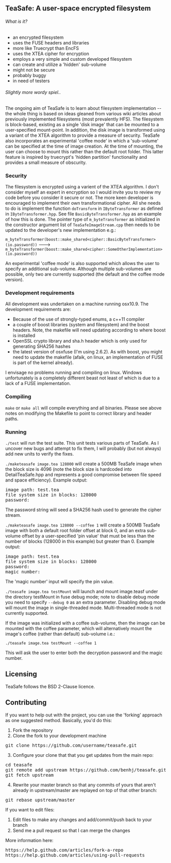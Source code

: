 TeaSafe: A user-space encrypted filesystem
------------------------------------------

###### What is it?

- an encrypted filesystem
- uses the FUSE headers and libraries 
- more like Truecrypt than EncFS
- uses the XTEA cipher for encryption
- employs a very simple and custom developed filesystem 
- can create and utilize a 'hidden' sub-volume
- might not be secure
- probably buggy
- in need of testers

###### Slightly more wordy spiel..

The ongoing aim of TeaSafe is to learn about 
filesystem implementation -- the whole thing is based on ideas gleaned from various wiki 
articles about previously implemented filesystems (most prevalently HFS).
The filesystem is block-based, existing as a single 'disk image'
that can be mounted to a user-specified mount-point. In addition, the disk image 
is transformed using a variant of the XTEA algorithm to provide a measure of security.
TeaSafe also incorporates an experimental
'coffee mode' in which a 'sub-volume' can be specified at the time
of image creation. At the time of mounting, the user can choose to mount this
rather than the default root folder. This latter feature is inspired by truecrypt's 
'hidden partition' functionality and provides a small measure of obscurity.

### Security

The filesystem is encrypted using a varient of the XTEA algorithm. 
I don't consider myself an expert in encryption so I would invite you to
review my code before you consider it secure or not.
The more keen developer is encouraged to implement their own transformational cipher. All she 
needs to do is implement the function `doTransform` in `IByteTransformer` as defined in `IByteTransformer.hpp`.
See file `BasicByteTransformer.hpp` as an example of how this is done. The pointer type of `m_byteTransformer`
as initialized in the constructor argument list of `TeaSafeImageStream.cpp` then needs to be updated to
the developer's new implementation e.g.:

`m_byteTransformer(boost::make_shared<cipher::BasicByteTransformer>(io.password))` --->
`m_byteTransformer(boost::make_shared<cipher::SomeOtherImplementation>(io.password))`

An experimental 'coffee mode' is also supported which allows the user to specify
an additional sub-volume. Although multiple sub-volumes are possible, only two 
are currently supported (the default and the coffee mode version).

### Development requirements

All development was undertaken on a machine running osx10.9.
The development requirements are:

- Because of the use of strongly-typed enums, a c++11 compiler 
- a couple of boost libraries (system and filesystem) and the boost headers. Note, the makefile will need 
updating according to where boost is installed
- OpenSSL crypto library and sha.h header which is only used for generating SHA256 hashes
- the latest version of osxfuse (I'm using 2.6.2). As with boost, you might need to update the makefile
(afaik, on linux, an implementation of FUSE is part of the kernel already).

I envisage no problems running and compiling on linux. Windows unfortunately is a completely different beast
not least of which is due to a lack of a FUSE implementation.

### Compiling

`make` or `make all` will compile everything and all binaries. Please see above notes
on modifying the Makefile to point to correct library and header paths.

### Running

`./test` will run the test suite. This unit tests various parts of TeaSafe. As I uncover
new bugs and attempt to fix them, I will probably (but not always) add new units to verify the fixes.

`./maketeasafe image.tea 128000` will create a 500MB TeaSafe image when the block
size is 4096 (note the block size is hardcoded into DetailTeaSafe.hpp and represents
a good compromise between file speed and space efficiency). Example output:

<pre>
image path: test.tea
file system size in blocks: 128000
password:
</pre>

The password string will seed a SHA256 hash used to generate the
cipher stream.

`./maketeasafe image.tea 128000 --coffee 1` will create a 500MB TeaSafe image with
both a default root folder offset at block 0, and an extra sub-volume offset by a user-specified
'pin value' that must be less than the number of blocks (128000 in this example)
but greater than 0. Example output:

<pre>
image path: test.tea
file system size in blocks: 128000
password:
magic number:
</pre>

The 'magic number' input will specify the pin value.

`./teasafe image.tea testMount` will launch and mount image.teasf under 
the directory testMount in fuse debug mode; note to disable debug
mode you need to specify `--debug 0` as an extra parameter. Disabling
debug mode will mount the image in single-threaded mode. Multi-threaded mode
is not currently supported.

If the image was initialized with a coffee sub-volume, then the image can be mounted
with the coffee parameter, which will alternatively mount the image's coffee 
(rather than default) sub-volume i.e.:

`./teasafe image.tea testMount --coffee 1`

This will ask the user to enter both the decryption password and the magic number.

Licensing
---------

TeaSafe follows the BSD 2-Clause licence. 

Contributing
------------

If you want to help out with the project, you can use the 'forking' approach
as one suggested method. Basically, you'd do this:

1. Fork the repository
2. Clone the fork to your development machine
<pre>
git clone https://github.com/username/teasafe.git
</pre>
3. Configure your clone that that you get updates from the main repo:
<pre>
cd teasafe
git remote add upstream https://github.com/benhj/teasafe.git
git fetch upstream
</pre>
4. Rewrite your master branch so that any commits of yours that
aren't already in upstream/master are replayed on top of that
other branch:
<pre>
git rebase upstream/master
</pre>

If you want to edit files:

1. Edit files to make any changes and add/commit/push back to your branch
2. Send me a pull request so that I can merge the changes
 
More information here:
<pre>
https://help.github.com/articles/fork-a-repo
https://help.github.com/articles/using-pull-requests
</pre>

